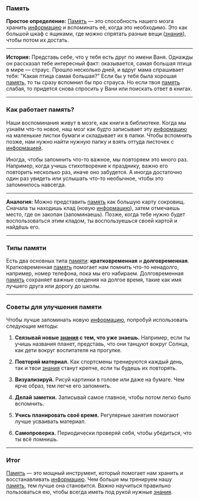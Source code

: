 ### Память

**Простое определение:** [Память](Память.md) — это способность нашего мозга хранить [информацию](Информация.md) и вспоминать её, когда это необходимо. Это как большой шкаф с ящиками, где можно спрятать разные вещи ([знания](Знание.md)), чтобы потом их достать.

---

**История:** Представь себе, что у тебя есть друг по имени Ваня. Однажды он рассказал тебе интересный факт: оказывается, самая большая птица в мире — страус. Прошло несколько дней, и вдруг мама спрашивает тебя: "Какая птица самая большая?" Если бы у тебя была хорошая [память](Память.md), то ты сразу вспомнил бы про страуса. Но если твоя [память](Память.md) слабая, то придется снова спросить у Вани или поискать ответ в книгах.

---

### Как работает память?

Наши воспоминания живут в мозге, как книги в библиотеке. Когда мы узнаём что-то новое, наш мозг как будто записывает эту [информацию](Информация.md) на маленькие листки бумаги и складывает их в папки. Чтобы вспомнить позже, нам нужно найти нужную папку и взять оттуда листочек с [информацией](Информация.md).

Иногда, чтобы запомнить что-то важное, мы повторяем это много раз. Например, когда учишь стихотворение к празднику, важно его повторить несколько раз, иначе оно забудется. А иногда достаточно один раз увидеть или услышать что-то необычное, чтобы это запомнилось навсегда.

---

**Аналогия:** Можно представить [память](Память.md) как большую карту сокровищ. Сначала ты находишь клад (новую [информацию](Информация.md)), затем отмечаешь место, где он закопан (запоминаешь). Позже, когда тебе нужно будет воспользоваться этим кладом, ты воспользуешься своей картой и найдёшь его.

---

### Типы памяти

Есть два основных типа [памяти](Память.md): **кратковременная** и **долговременная**. Кратковременная [память](Память.md) помогает нам помнить что-то ненадолго, например, номер телефона, пока мы его набираем. Долговременная [память](Память.md) сохраняет важные сведения на долгое время, такие как имя лучшего друга или дорогу до школы.

---

### Советы для улучшения памяти

Чтобы лучше запоминать новую [информацию](Информация.md), попробуй использовать следующие методы:

1. **Связывай новые [знания](Знание.md) с тем, что уже знаешь.** Например, если ты учишь названия планет, представь, что они танцуют вокруг Солнца, как дети вокруг воспитателя на прогулке.
   
2. **Повторяй материал.** Как спортсмены тренируются каждый день, так и твои [знания](Знание.md) станут крепче, если ты будешь их повторять.

3. **Визуализируй.** Рисуй картинки в голове или даже на бумаге. Чем ярче образ, тем легче его запомнить.

4. **Делай заметки.** Записывай самое главное, чтобы потом легко было вспомнить.

5. **Учись планировать своё время.** Регулярные занятия помогают лучше усваивать материал.

6. **Самопроверка.** Периодически проверяй себя, чтобы убедиться, что ты всё помнишь.

---

### Итог

[Память](Память.md) — это мощный инструмент, который помогает нам хранить и восстанавливать [информацию](Информация.md). Чем больше мы тренируем нашу [память](Память.md), тем лучше она становится. Важно научиться правильно пользоваться ею, чтобы всегда иметь под рукой нужные [знания](Знание.md).
